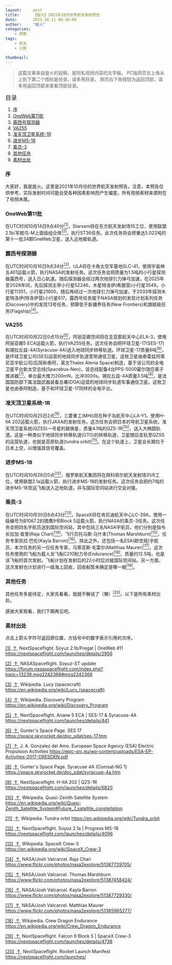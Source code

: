 ```yaml
---
layout:     post
title:      【旋火】2021年10月世界航天发射预告
date:       2021-10-11 08:30:00
author:     "旋火"
categories:
    - 转载
tags:
    - 航天
    - 火箭

thumbnail:
---
```

> 这篇文章来自旋火的投稿，是同名视频内容的文字版。
> PC版网页左上角从上到下第二个图标是目录，请多用目录。
> 网页右下角按钮为返回顶部，请多用返回顶部来查看顶部目录。

<escape><font size=4>目录</font></escape>

1. [序](#序)
2. [OneWeb第11批](#OneWeb第11批)
3. [露西号探测器](#露西号探测器)
4. [VA255](#VA255)
5. [准天顶卫星系统-1R](#准天顶卫星系统-1R)
6. [进步MS-18](#进步MS-18)
7. [乘员-3](#乘员-3)
8. [其他任务](#其他任务)
9. [素材出处](#素材出处)

### 序

大家好，我是旋火。这里是2021年10月份的世界航天发射预告。注意，本预告仅供参考，实际发射时间可能会受各种因素影响而产生偏差。所有视频素材来源附在了视频末尾。

### OneWeb第11批

在UTC时间10月14日9点40分<escape><a name = "ref_1_s"><a href="#ref_1_d"><sup>[1]</sup></a></escape>，Starsem将在东方航天发射场1S工位，使用联盟2.1b/军舰鸟-M上面级组合体<escape><a name = "ref_2_s"><a href="#ref_2_d"><sup>[2]</sup></a></escape>，执行ST36任务。此次任务将会把重达5.022吨的第十一批34颗OneWeb卫星，送入近地极轨道。

### 露西号探测器

在UTC时间10月16日9点34分<escape><a name = "ref_3_s"><a href="#ref_3_d"><sup>[3]</sup></a></escape>，ULA将在卡角太空军基地SLC-41，使用宇宙神五401运载火箭，执行NASA的发射任务。这次任务会把质量为1.5吨的小行星探测器露西号，送入日心轨道。随后探测器会经过两次地球引力弹弓加速，在2025年至2028年间，先后探测主带小行星52246，木星特洛伊(希腊营)小行星3548，小行星11351，小行星21900，随后再经过一次地球引力弹弓加速，于2033年探测木星特洛伊(特洛伊营)小行星617。露西号任务属于NASA规划的发现计划系列任务(Discovery)中的发现13号任务，预算低于新疆界任务(New Frontiers)和旗舰级任务(Flagship)<escape><a name = "ref_4_s"><a href="#ref_4_d"><sup>[4]</sup></a></escape>。

### VA255

在UTC时间10月22日0点15分<escape><a name = "ref_5_s"><a href="#ref_5_d"><sup>[5]</sup></a></escape>，阿丽亚娜空间将在圭亚那航天中心ELA-3，使用阿丽亚娜5 ECA运载火箭，执行VA255任务。这次任务会把环球卫星-17(SES-17)和锡拉丘兹-4A(Syracuse-4A)送入地球同步转移轨道。环球卫星-17质量6吨<escape><a name = "ref_6_s"><a href="#ref_6_d"><sup>[6]</sup></a></escape>，是环球卫星公司(SES)运营的地球同步轨道宽带通信卫星。这枚卫星由泰雷兹阿莱尼亚宇航公司(后简称泰阿，英文Thales Alenia Space)制造，基于该公司的全电卫星平台新太空总线(Spacebus-Neo)，该总线配备4台PPS-5000霍尔效应离子推进器<escape><a name = "ref_7_s"><a href="#ref_7_d"><sup>[7]</sup></a></escape>，单台最大推力200mN，比冲3000s。锡拉丘兹-4A质量3.5吨<escape><a name = "ref_8_s"><a href="#ref_8_d"><sup>[8]</sup></a></escape>，是法国国防部下属法国武器装备总署(DGA)运营的地球同步轨道军事通信卫星。这枚卫星也由泰阿制造，基于和环球卫星-17同样的全电平台。

### 准天顶卫星系统-1R

在UTC时间10月25日2点<escape><a name = "ref_9_s"><a href="#ref_9_d"><sup>[9]</sup></a></escape>，三菱重工(MHI)将在种子岛航天中心LA-Y1，使用H-IIA 202运载火箭，执行JAXA的发射任务。这次任务会把日本的导航卫星系统，准天顶卫星系统(QZSS)一号星的替换星，质量4.1吨的QZS-1R<escape><a name = "ref_10_s"><a href="#ref_10_d"><sup>[10]</sup></a></escape>，送入大椭圆轨道。这是一种类似于地球同步转移轨道(GTO)的转移轨道，卫星随后变轨至QZSS的运营轨道，也就是苔原轨道(tundra orbit)<escape><a name = "ref_11_s"><a href="#ref_11_d"><sup>[11]</sup></a></escape>。在这个轨道上，卫星会长期位于日本上空，以增强其信号覆盖。

### 进步MS-18

在UTC时间10月28日0点<escape><a name = "ref_12_s"><a href="#ref_12_d"><sup>[12]</sup></a></escape>，俄罗斯航天集团将在拜科努尔航天发射场31/6工位，使用联盟2.1a运载火箭，执行进步MS-18的发射任务。这次任务会把约7吨的进步MS-18货运飞船送入近地轨道，并与国际空间站进行交会对接。

### 乘员-3

在UTC时间10月30日6点43分<escape><a name = "ref_13_s"><a href="#ref_13_d"><sup>[13]</sup></a></escape>，SpaceX将在肯尼迪航天中心LC-39A，使用一级编号为B1067.2的猎鹰9号Block 5运载火箭，执行NASA的乘员-3任务。这次任务会把四名宇航员送到国际空间站，其中包括三名NASA宇航员，他们分别是指令长拉加·查里(Raja Chari)<escape><a name = "ref_14_s"><a href="#ref_14_d"><sup>[14]</sup></a></escape>，飞行员托马斯·马什本(Thomas Marshburn)<escape><a name = "ref_15_s"><a href="#ref_15_d"><sup>[15]</sup></a></escape>，任务专家凯拉·巴伦(Kayla Barron)<escape><a name = "ref_16_s"><a href="#ref_16_d"><sup>[16]</sup></a></escape>。除此之外，还包括一名ESA(欧空局)宇航员，本次任务的另一位任务专家，马蒂亚斯·毛雷尔(Matthias Maurer)<escape><a name = "ref_17_s"><a href="#ref_17_d"><sup>[17]</sup></a></escape>。这次任务使用的飞船为载人龙飞船C210耐力号(Endurance)<escape><a name = "ref_18_s"><a href="#ref_18_d"><sup>[18]</sup></a></escape>，质量约12.5吨，也是该飞船的首次发射。飞船计划在发射后的22小时后对接国际空间站。另一方面，这次发射也计划进行一级海上回收，回收船暂未确定是哪一艘<escape><a name = "ref_19_s"><a href="#ref_19_d"><sup>[19]</sup></a></escape>。

### 其他任务

其他任务多是待定，大家先看看，我就不解说了（懒）<escape><a name = "ref_20_s"><a href="#ref_20_d"><sup>[20]</sup></a></escape>。以下是所有素材出处。

感谢大家观看，我们下期再见吧。

### 素材出处

点击上箭头字符可返回原位置，方括号中的数字表示引用的次序。

<escape><a name = "ref_1_d"><a href = "#ref_1_d">[1]</a></a>&nbsp;<a href = "#ref_1_s">&nbsp;↑&nbsp;</a></escape> NextSpaceflight. Soyuz 2.1b/Fregat | OneWeb #11
https://nextspaceflight.com/launches/details/2956

<escape><a name = "ref_2_d"><a href = "#ref_2_d">[2]</a></a>&nbsp;<a href = "#ref_2_s">&nbsp;↑&nbsp;</a></escape> NASASpaceflight. Soyuz-ST update
https://forum.nasaspaceflight.com/index.php?topic=13239.msg2242368#msg2242368

<escape><a name = "ref_3_d"><a href = "#ref_3_d">[3]</a></a>&nbsp;<a href = "#ref_3_s">&nbsp;↑&nbsp;</a></escape> Wikipedia. Lucy (spacecraft)
https://en.wikipedia.org/wiki/Lucy_(spacecraft)

<escape><a name = "ref_4_d"><a href = "#ref_4_d">[4]</a></a>&nbsp;<a href = "#ref_4_s">&nbsp;↑&nbsp;</a></escape> Wikipedia. Discovery Program
https://en.wikipedia.org/wiki/Discovery_Program

<escape><a name = "ref_5_d"><a href = "#ref_5_d">[5]</a></a>&nbsp;<a href = "#ref_5_s">&nbsp;↑&nbsp;</a></escape> NextSpaceflight. Ariane 5 ECA | SES-17 & Syracuse-4A
https://nextspaceflight.com/launches/details/441

<escape><a name = "ref_6_d"><a href = "#ref_6_d">[6]</a></a>&nbsp;<a href = "#ref_6_s">&nbsp;↑&nbsp;</a></escape> Gunter's Space Page. SES 17
https://space.skyrocket.de/doc_sdat/ses-17.htm

<escape><a name = "ref_7_d"><a href = "#ref_7_d">[7]</a></a>&nbsp;<a href = "#ref_7_s">&nbsp;↑&nbsp;</a></escape> J. A. Gonzalez del Amo. European Space Agency (ESA) Electric Propulsion Activities
https://epic-src.eu/wp-content/uploads/ESA-EP-Activities-2017-DRESDEN.pdf

<escape><a name = "ref_8_d"><a href = "#ref_8_d">[8]</a></a>&nbsp;<a href = "#ref_8_s">&nbsp;↑&nbsp;</a></escape> Gunter's Space Page. Syracuse 4A (Comsat-NG 1)
https://space.skyrocket.de/doc_sdat/syracuse-4a.htm

<escape><a name = "ref_9_d"><a href = "#ref_9_d">[9]</a></a>&nbsp;<a href = "#ref_9_s">&nbsp;↑&nbsp;</a></escape> NextSpaceflight. H-IIA 202 | QZS-1R
https://nextspaceflight.com/launches/details/6820

<escape><a name = "ref_10_d"><a href = "#ref_10_d">[10]</a></a>&nbsp;<a href = "#ref_10_s">&nbsp;↑&nbsp;</a></escape> Wikipedia. Quasi-Zenith Satellite System
https://en.wikipedia.org/wiki/Quasi-Zenith_Satellite_System#Future_7_satellite_constellation

<escape><a name = "ref_11_d"><a href = "#ref_11_d">[11]</a></a>&nbsp;<a href = "#ref_11_s">&nbsp;↑&nbsp;</a></escape> Wikipedia. Tundra orbit
https://en.wikipedia.org/wiki/Tundra_orbit

<escape><a name = "ref_12_d"><a href = "#ref_12_d">[12]</a></a>&nbsp;<a href = "#ref_12_s">&nbsp;↑&nbsp;</a></escape> NextSpaceflight. Soyuz 2.1a | Progress MS-18
https://nextspaceflight.com/launches/details/4096

<escape><a name = "ref_13_d"><a href = "#ref_13_d">[13]</a></a>&nbsp;<a href = "#ref_13_s">&nbsp;↑&nbsp;</a></escape> Wikipedia. SpaceX Crew-3
https://en.wikipedia.org/wiki/SpaceX_Crew-3

<escape><a name = "ref_14_d"><a href = "#ref_14_d">[14]</a></a>&nbsp;<a href = "#ref_14_s">&nbsp;↑&nbsp;</a></escape> NASA/Josh Valcarcel. Raja Chari
https://www.flickr.com/photos/nasa2explore/51387729705/

<escape><a name = "ref_15_d"><a href = "#ref_15_d">[15]</a></a>&nbsp;<a href = "#ref_15_s">&nbsp;↑&nbsp;</a></escape> NASA/Josh Valcarcel. Thomas Marshburn
https://www.flickr.com/photos/nasa2explore/51387458424/

<escape><a name = "ref_16_d"><a href = "#ref_16_d">[16]</a></a>&nbsp;<a href = "#ref_16_s">&nbsp;↑&nbsp;</a></escape> NASA/Josh Valcarcel. Kayla Barron
https://www.flickr.com/photos/nasa2explore/51387729330/

<escape><a name = "ref_17_d"><a href = "#ref_17_d">[17]</a></a>&nbsp;<a href = "#ref_17_s">&nbsp;↑&nbsp;</a></escape> NASA/Josh Valcarcel. Matthias Maurer
https://www.flickr.com/photos/nasa2explore/51385965277/

<escape><a name = "ref_18_d"><a href = "#ref_18_d">[18]</a></a>&nbsp;<a href = "#ref_18_s">&nbsp;↑&nbsp;</a></escape> Wikipedia. Crew Dragon Endurance
https://en.wikipedia.org/wiki/Crew_Dragon_Endurance

<escape><a name = "ref_19_d"><a href = "#ref_19_d">[19]</a></a>&nbsp;<a href = "#ref_19_s">&nbsp;↑&nbsp;</a></escape> NextSpaceflight. Falcon 9 Block 5 | SpaceX Crew-3
https://nextspaceflight.com/launches/details/4738

<escape><a name = "ref_20_d"><a href = "#ref_20_d">[20]</a></a>&nbsp;<a href = "#ref_20_s">&nbsp;↑&nbsp;</a></escape> NextSpaceflight. Rocket Launch Manifest
https://nextspaceflight.com/launches/